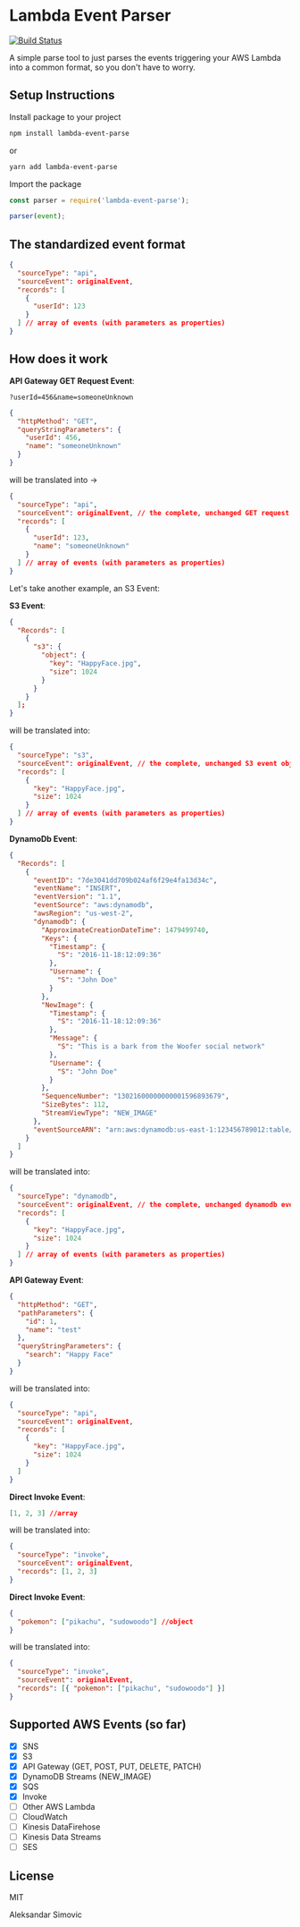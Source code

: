 # Lambda Event Parser

[![Build Status](https://travis-ci.org/simalexan/lambda-event-parser.svg?branch=master)](https://travis-ci.org/simalexan/lambda-event-parser)

A simple parse tool to just parses the events triggering your AWS Lambda into a common format, so you don't have to worry.

## Setup Instructions

Install package to your project

```bash
npm install lambda-event-parse
```

or

```bash
yarn add lambda-event-parse
```

Import the package

```javascript
const parser = require('lambda-event-parse');

parser(event);
```

## The standardized event format

```json
{
  "sourceType": "api",
  "sourceEvent": originalEvent,
  "records": [
    {
      "userId": 123
    }
  ] // array of events (with parameters as properties)
}
```

## How does it work

**API Gateway GET Request Event**:

`?userId=456&name=someoneUnknown`

```json
{
  "httpMethod": "GET",
  "queryStringParameters": {
    "userId": 456,
    "name": "someoneUnknown"
  }
}
```

will be translated into ->

```json
{
  "sourceType": "api",
  "sourceEvent": originalEvent, // the complete, unchanged GET request event objet
  "records": [
    {
      "userId": 123,
      "name": "someoneUnknown"
    }
  ] // array of events (with parameters as properties)
}
```

Let's take another example, an S3 Event:

**S3 Event**:

```json
{
  "Records": [
    {
      "s3": {
        "object": {
          "key": "HappyFace.jpg",
          "size": 1024
        }
      }
    }
  ];
}
```

will be translated into:

```json
{
  "sourceType": "s3",
  "sourceEvent": originalEvent, // the complete, unchanged S3 event objet
  "records": [
    {
      "key": "HappyFace.jpg",
      "size": 1024
    }
  ] // array of events (with parameters as properties)
}
```

**DynamoDb Event**:

```json
{
  "Records": [
    {
      "eventID": "7de3041dd709b024af6f29e4fa13d34c",
      "eventName": "INSERT",
      "eventVersion": "1.1",
      "eventSource": "aws:dynamodb",
      "awsRegion": "us-west-2",
      "dynamodb": {
        "ApproximateCreationDateTime": 1479499740,
        "Keys": {
          "Timestamp": {
            "S": "2016-11-18:12:09:36"
          },
          "Username": {
            "S": "John Doe"
          }
        },
        "NewImage": {
          "Timestamp": {
            "S": "2016-11-18:12:09:36"
          },
          "Message": {
            "S": "This is a bark from the Woofer social network"
          },
          "Username": {
            "S": "John Doe"
          }
        },
        "SequenceNumber": "13021600000000001596893679",
        "SizeBytes": 112,
        "StreamViewType": "NEW_IMAGE"
      },
      "eventSourceARN": "arn:aws:dynamodb:us-east-1:123456789012:table/BarkTable/stream/2016-11-16T20:42:48.104"
    }
  ]
}
```

will be translated into:

```json
{
  "sourceType": "dynamodb",
  "sourceEvent": originalEvent, // the complete, unchanged dynamodb event objet
  "records": [
    {
      "key": "HappyFace.jpg",
      "size": 1024
    }
  ] // array of events (with parameters as properties)
}
```

**API Gateway Event**:

```json
{
  "httpMethod": "GET",
  "pathParameters": {
    "id": 1,
    "name": "test"
  },
  "queryStringParameters": {
    "search": "Happy Face"
  }
}
```

will be translated into:

```json
{
  "sourceType": "api",
  "sourceEvent": originalEvent,
  "records": [
    {
      "key": "HappyFace.jpg",
      "size": 1024
    }
  ]
}
```

**Direct Invoke Event**:

```json
[1, 2, 3] //array
```

will be translated into:

```json
{
  "sourceType": "invoke",
  "sourceEvent": originalEvent,
  "records": [1, 2, 3]
}
```

**Direct Invoke Event**:

```json
{
  "pokemon": ["pikachu", "sudowoodo"] //object
}
```

will be translated into:

```json
{
  "sourceType": "invoke",
  "sourceEvent": originalEvent,
  "records": [{ "pokemon": ["pikachu", "sudowoodo"] }]
}
```

## Supported AWS Events (so far)

- [x] SNS
- [x] S3
- [x] API Gateway (GET, POST, PUT, DELETE, PATCH)
- [x] DynamoDB Streams (NEW_IMAGE)
- [x] SQS
- [x] Invoke
- [ ] Other AWS Lambda
- [ ] CloudWatch
- [ ] Kinesis DataFirehose
- [ ] Kinesis Data Streams
- [ ] SES

## License

MIT

Aleksandar Simovic
